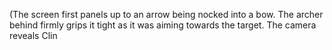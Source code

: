 (The screen first panels up to an arrow being nocked into a bow. The archer behind firmly grips it tight as it was aiming towards the target. The camera reveals Clin